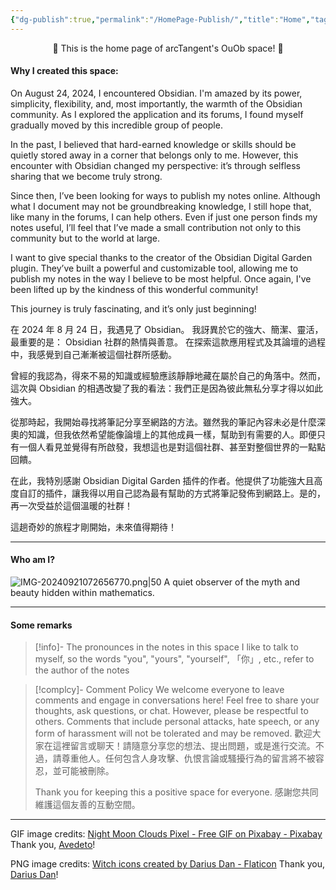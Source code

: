 ```yaml
---
{"dg-publish":true,"permalink":"/HomePage-Publish/","title":"Home","tags":["gardenEntry"],"noteIcon":"2","created":"2024-09-04T17:53:28.773+08:00","updated":"2024-09-21T07:31:04.610+08:00"}
---
```


<center>🌙 This is the home page of arcTangent's OuOb space! 🔮</center>

#### Why I created this space:

On August 24, 2024, I encountered Obsidian. I'm amazed by its power, simplicity, flexibility, and, most importantly, the warmth of the Obsidian community. As I explored the application and its forums, I found myself gradually moved by this incredible group of people.

In the past, I believed that hard-earned knowledge or skills should be quietly stored away in a corner that belongs only to me. However, this encounter with Obsidian changed my perspective: it’s through selfless sharing that we become truly strong.

Since then, I’ve been looking for ways to publish my notes online. Although what I document may not be groundbreaking knowledge, I still hope that, like many in the forums, I can help others. Even if just one person finds my notes useful, I’ll feel that I’ve made a small contribution not only to this community but to the world at large.

I want to give special thanks to the creator of the Obsidian Digital Garden plugin. They’ve built a powerful and customizable tool, allowing me to publish my notes in the way I believe to be most helpful. Once again, I've been lifted up by the kindness of this wonderful community!

This journey is truly fascinating, and it’s only just beginning!

在 2024 年 8 月 24 日，我遇見了 Obsidian。 我訝異於它的強大、簡潔、靈活，最重要的是： Obsidian 社群的熱情與善意。 在探索這款應用程式及其論壇的過程中，我感覺到自己漸漸被這個社群所感動。

曾經的我認為，得來不易的知識或經驗應該靜靜地藏在屬於自己的角落中。然而，這次與 Obsidian 的相遇改變了我的看法：我們正是因為彼此無私分享才得以如此強大。

從那時起，我開始尋找將筆記分享至網路的方法。雖然我的筆記內容未必是什麼深奧的知識，但我依然希望能像論壇上的其他成員一樣，幫助到有需要的人。即便只有一個人看見並覺得有所啟發，我想這也是對這個社群、甚至對整個世界的一點點回饋。

在此，我特別感謝 Obsidian Digital Garden 插件的作者。他提供了功能強大且高度自訂的插件，讓我得以用自己認為最有幫助的方式將筆記發佈到網路上。是的，再一次受益於這個溫暖的社群！

這趟奇妙的旅程才剛開始，未來值得期待！

---
#### Who am I?
![IMG-20240921072656770.png|50](/img/user/Attachments/HomePage-Publish/IMG-20240921072656770.png)
A quiet observer of the myth and beauty hidden within mathematics.

---
#### Some remarks

> [!info]- The pronounces in the notes in this space
> I like to talk to myself, so the words "you", "yours", "yourself", 「你」, etc., refer to the author of the notes

> [!complcy]- Comment Policy
> We welcome everyone to leave comments and engage in conversations here! Feel free to share your thoughts, ask questions, or chat. However, please be respectful to others. Comments that include personal attacks, hate speech, or any form of harassment will not be tolerated and may be removed.
> 歡迎大家在這裡留言或聊天！請隨意分享您的想法、提出問題，或是進行交流。不過，請尊重他人。任何包含人身攻擊、仇恨言論或騷擾行為的留言將不被容忍，並可能被刪除。
> 
> Thank you for keeping this a positive space for everyone.
> 感謝您共同維護這個友善的互動空間。

---

GIF image credits:
[Night Moon Clouds Pixel - Free GIF on Pixabay - Pixabay](https://pixabay.com/gifs/night-moon-clouds-pixel-art-pixel-12128/)
Thank you, [Avedeto](https://pixabay.com/users/avedeto-12355281/)!

PNG image credits:
<a href="https://www.flaticon.com/free-icons/witch" title="witch icons">Witch icons created by Darius Dan - Flaticon</a>
Thank you, [Darius Dan](https://www.flaticon.com/authors/darius-dan)!